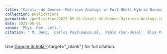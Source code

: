 ```yaml
---
title: "Caroli--de Gennes--Matricon Analogs in Full-Shell Hybrid Nanowires"
collection: publications
permalink: /publication/2025-05-01-Caroli-de-Gennes-Matricon-Analogs-in-Full-Shell-Hybrid-Nanowires
date: 2025-05-01
venue: 'Phys. Rev. Lett.'
citation: ' M. Deng,  Carlos Pay{\&apos;a},  Pablo {San-Jose},  Elsa Prada,  C. Marcus,  S. Vaitiek{\.e}nas,  Phys. Rev. Lett. 134, 206302, 2025.'
---
```

Use [Google Scholar](https://scholar.google.com/scholar?q=Caroli++de+Gennes++Matricon+Analogs+in+Full+Shell+Hybrid+Nanowires){:target="_blank"} for full citation.